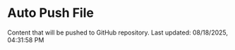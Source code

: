 # Auto Push File

Content that will be pushed to GitHub repository.
Last updated: 08/18/2025, 04:31:58 PM